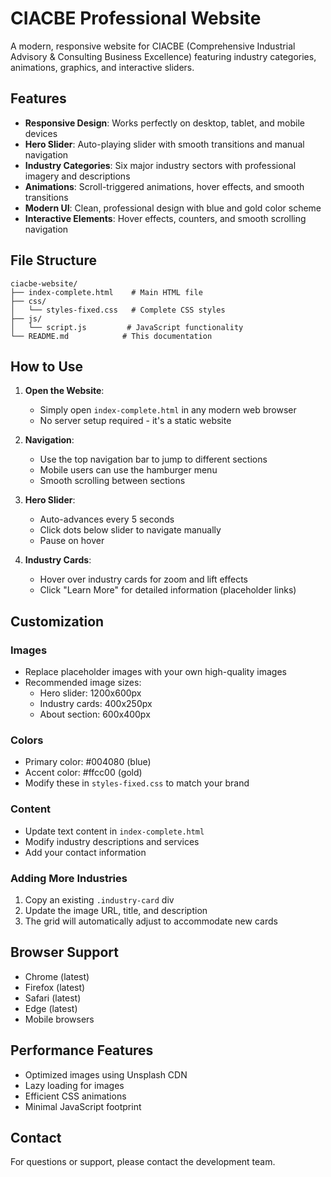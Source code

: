 # CIACBE Professional Website

A modern, responsive website for CIACBE (Comprehensive Industrial Advisory & Consulting Business Excellence) featuring industry categories, animations, graphics, and interactive sliders.

## Features

- **Responsive Design**: Works perfectly on desktop, tablet, and mobile devices
- **Hero Slider**: Auto-playing slider with smooth transitions and manual navigation
- **Industry Categories**: Six major industry sectors with professional imagery and descriptions
- **Animations**: Scroll-triggered animations, hover effects, and smooth transitions
- **Modern UI**: Clean, professional design with blue and gold color scheme
- **Interactive Elements**: Hover effects, counters, and smooth scrolling navigation

## File Structure

```
ciacbe-website/
├── index-complete.html    # Main HTML file
├── css/
│   └── styles-fixed.css   # Complete CSS styles
├── js/
│   └── script.js         # JavaScript functionality
└── README.md            # This documentation
```

## How to Use

1. **Open the Website**: 
   - Simply open `index-complete.html` in any modern web browser
   - No server setup required - it's a static website

2. **Navigation**:
   - Use the top navigation bar to jump to different sections
   - Mobile users can use the hamburger menu
   - Smooth scrolling between sections

3. **Hero Slider**:
   - Auto-advances every 5 seconds
   - Click dots below slider to navigate manually
   - Pause on hover

4. **Industry Cards**:
   - Hover over industry cards for zoom and lift effects
   - Click "Learn More" for detailed information (placeholder links)

## Customization

### Images
- Replace placeholder images with your own high-quality images
- Recommended image sizes:
  - Hero slider: 1200x600px
  - Industry cards: 400x250px
  - About section: 600x400px

### Colors
- Primary color: #004080 (blue)
- Accent color: #ffcc00 (gold)
- Modify these in `styles-fixed.css` to match your brand

### Content
- Update text content in `index-complete.html`
- Modify industry descriptions and services
- Add your contact information

### Adding More Industries
1. Copy an existing `.industry-card` div
2. Update the image URL, title, and description
3. The grid will automatically adjust to accommodate new cards

## Browser Support
- Chrome (latest)
- Firefox (latest)
- Safari (latest)
- Edge (latest)
- Mobile browsers

## Performance Features
- Optimized images using Unsplash CDN
- Lazy loading for images
- Efficient CSS animations
- Minimal JavaScript footprint

## Contact
For questions or support, please contact the development team.

